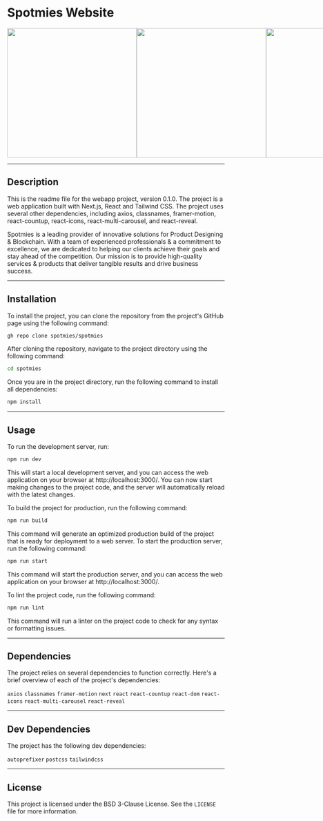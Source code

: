 # Spotmies Website
<div style="display:flex" align="center">
<img src="https://user-images.githubusercontent.com/90003260/236407922-eac073a6-526b-42ed-a069-557d37479230.jpeg" width="300" height="300">
<img src="https://user-images.githubusercontent.com/90003260/236407973-323ee5ef-ae13-4ee4-9d11-e3e0c429dd42.jpeg" width="300" height="300">
<img src="https://user-images.githubusercontent.com/90003260/236408112-b75a790b-5973-42a5-94df-79247e92a77a.jpeg" width="300" height="300">
<img src="https://user-images.githubusercontent.com/90003260/237032293-9ea8dd35-c8a9-4ac2-a20b-71202773db71.jpeg" width="300" height="300">

</div>


---

## Description
This is the readme file for the webapp project, version 0.1.0. The project is a web application built with Next.js, React and Tailwind CSS. The project uses several other dependencies, including axios, classnames, framer-motion, react-countup, react-icons, react-multi-carousel, and react-reveal.  

Spotmies is a leading provider of innovative solutions for Product Designing & Blockchain. With a team of experienced professionals & a commitment to excellence, we are dedicated to helping our clients achieve their goals and stay ahead of the competition. Our mission is to provide high-quality services & products that deliver tangible results and drive business success.

---

## Installation
To install the project, you can clone the repository from the project's GitHub page using the following command:
```bash
gh repo clone spotmies/spotmies
```
After cloning the repository, navigate to the project directory using the following command:
```bash
cd spotmies
```

Once you are in the project directory, run the following command to install all dependencies: 
```bash
npm install
```

---

## Usage
To run the development server, run:
```bash
npm run dev
```

This will start a local development server, and you can access the web application on your browser at http://localhost:3000/. You can now start making changes to the project code, and the server will automatically reload with the latest changes.

To build the project for production, run the following command:

```bash
npm run build
```

This command will generate an optimized production build of the project that is ready for deployment to a web server.
To start the production server, run the following command:

```bash
npm run start
```
This command will start the production server, and you can access the web application on your browser at http://localhost:3000/.

To lint the project code, run the following command:
```bash
npm run lint
```
This command will run a linter on the project code to check for any syntax or formatting issues.

---

## Dependencies

The project relies on several dependencies to function correctly. Here's a brief overview of each of the project's dependencies:

`axios`
`classnames`
`framer-motion`
`next`
`react`
`react-countup`
`react-dom`
`react-icons`
`react-multi-carousel`
`react-reveal`

---

## Dev Dependencies
The project has the following dev dependencies:

`autoprefixer`
`postcss`
`tailwindcss`

---

## License

This project is licensed under the BSD 3-Clause License. See the `LICENSE` file for more information.



